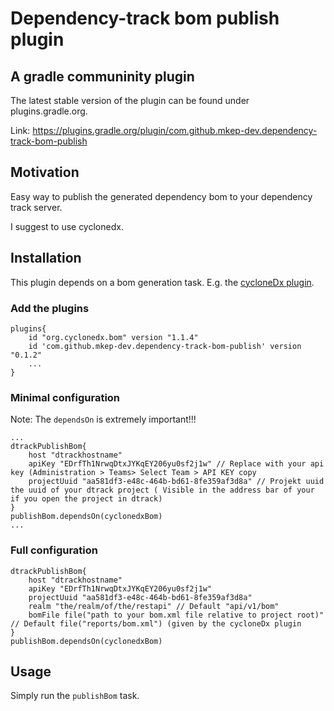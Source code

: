 # Dependency-track bom publish plugin

## A gradle communinity plugin
The latest stable version of the plugin can be found under plugins.gradle.org.

Link: https://plugins.gradle.org/plugin/com.github.mkep-dev.dependency-track-bom-publish 

## Motivation
Easy way to publish the generated dependency bom to your dependency track server.

I suggest to use cyclonedx.

## Installation
This plugin depends on a bom generation task. E.g. the [cycloneDx plugin](https://github.com/CycloneDX/cyclonedx-gradle-plugin).

### Add the plugins
    
    plugins{
        id "org.cyclonedx.bom" version "1.1.4"
        id 'com.github.mkep-dev.dependency-track-bom-publish' version "0.1.2"
        ...
    }
    
### Minimal configuration
Note: The `dependsOn` is extremely important!!!

    ...
    dtrackPublishBom{
        host "dtrackhostname"
        apiKey "EDrfTh1NrwqDtxJYKqEY206yu0sf2j1w" // Replace with your api key (Administration > Teams> Select Team > API KEY copy
        projectUuid "aa581df3-e48c-464b-bd61-8fe359af3d8a" // Projekt uuid the uuid of your dtrack project ( Visible in the address bar of your if you open the project in dtrack)
    }
    publishBom.dependsOn(cyclonedxBom)   
    ...

### Full configuration
    dtrackPublishBom{
        host "dtrackhostname"
        apiKey "EDrfTh1NrwqDtxJYKqEY206yu0sf2j1w"
        projectUuid "aa581df3-e48c-464b-bd61-8fe359af3d8a"
        realm "the/realm/of/the/restapi" // Default "api/v1/bom"
        bomFile file("path to your bom.xml file relative to project root)" // Default file("reports/bom.xml") (given by the cycloneDx plugin
    }
    publishBom.dependsOn(cyclonedxBom)
    
## Usage
Simply run the `publishBom` task.
    
    
 
    
